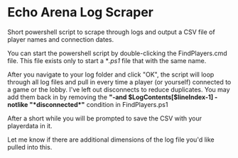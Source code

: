 # Echo Arena Log Scraper
Short powershell script to scrape through logs and output a CSV file of player names and connection dates.


You can start the powershell script by double-clicking the FindPlayers.cmd file.
This file exists only to start a \**.ps1* file that with the same name.

After you navigate to your log folder and click "OK", the script will loop through all log files and pull in every time a player (or yourself) connected to a game or the lobby. I've left out disconnects to reduce duplicates. You may add them back in by removing the **"-and $LogContents\[\$lineIndex-1\] -notlike \"\*disconnected\*\"** condition in FindPlayers.ps1

After a short while you will be prompted to save the CSV with your playerdata in it.

Let me know if there are additional dimensions of the log file you'd like pulled into this.
